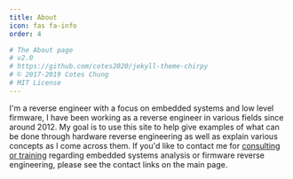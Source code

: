 ```yaml
---
title: About
icon: fas fa-info
order: 4

# The About page
# v2.0
# https://github.com/cotes2020/jekyll-theme-chirpy
# © 2017-2019 Cotes Chung
# MIT License
---
```


I'm a reverse engineer with a focus on embedded systems and low level firmware, I have been working as a reverse engineer in various fields since around 2012. My goal is to use this site to help give examples of what can be done through hardware reverse engineering as well as explain various concepts as I come across them. If you'd like to contact me for [consulting or training](https://www.voidstarsec.com/training) regarding embedded systems analysis or firmware reverse engineering, please see the contact links on the main page.
